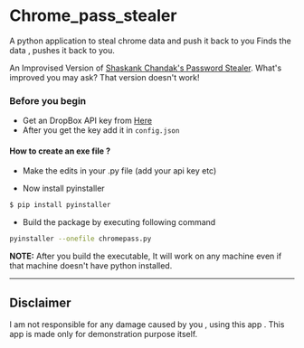 # Chrome_pass_stealer
A python application to steal chrome data and push it back to you
Finds the data , pushes it back to you.


An Improvised Version of [Shaskank Chandak's Password Stealer](https://github.com/shashankchandak/PasswordStealer). What's improved you may ask? That version doesn't work! 

### Before you begin
- Get an DropBox API key from [Here](https://blogs.dropbox.com/developers/2014/05/generate-an-access-token-for-your-own-account/)
- After you get the key add it in `config.json`

#### How to create an exe file ?

- Make the edits in your .py file (add your api key etc)

- Now install pyinstaller
```sh
$ pip install pyinstaller
```
- Build the package by executing following command

```sh
pyinstaller --onefile chromepass.py
```
<b>NOTE:</b> After you build the executable, It will work on any machine even if that machine doesn't have python installed.

<hr>

## Disclaimer 
I am not responsible for any damage caused by you , using this app . This app is made only for demonstration purpose itself.
